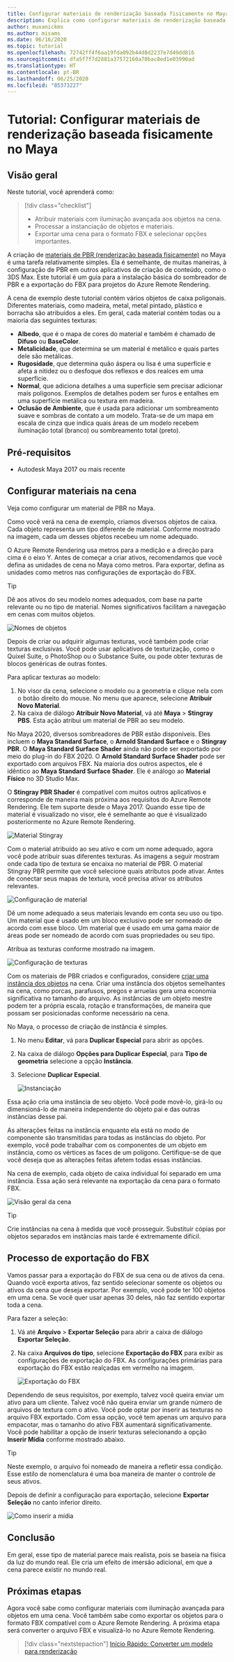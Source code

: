 ```yaml
---
title: Configurar materiais de renderização baseada fisicamente no Maya
description: Explica como configurar materiais de renderização baseada fisicamente no Maya e exportá-los para o formato FBX.
author: muxanickms
ms.author: misams
ms.date: 06/16/2020
ms.topic: tutorial
ms.openlocfilehash: 72742ff4f6aa19fda092b44d8d2237e7d49dd816
ms.sourcegitcommit: dfa5f7f7d2881a37572160a70bac8ed1e03990ad
ms.translationtype: HT
ms.contentlocale: pt-BR
ms.lasthandoff: 06/25/2020
ms.locfileid: "85373227"
---
```

# <a name="tutorial-set-up-physically-based-rendering-materials-in-maya"></a>Tutorial: Configurar materiais de renderização baseada fisicamente no Maya

## <a name="overview"></a>Visão geral
Neste tutorial, você aprenderá como:

> [!div class="checklist"]
>
> * Atribuir materiais com iluminação avançada aos objetos na cena.
> * Processar a instanciação de objetos e materiais.
> * Exportar uma cena para o formato FBX e selecionar opções importantes.

A criação de [materiais de PBR (renderização baseada fisicamente)](../../overview/features/pbr-materials.md) no Maya é uma tarefa relativamente simples. Ela é semelhante, de muitas maneiras, à configuração de PBR em outros aplicativos de criação de conteúdo, como o 3DS Max. Este tutorial é um guia para a instalação básica do sombreador de PBR e a exportação do FBX para projetos do Azure Remote Rendering. 

A cena de exemplo deste tutorial contém vários objetos de caixa poligonais. Diferentes materiais, como madeira, metal, metal pintado, plástico e borracha são atribuídos a eles. Em geral, cada material contém todas ou a maioria das seguintes texturas:

* **Albedo**, que é o mapa de cores do material e também é chamado de **Difuso** ou **BaseColor**.
* **Metalicidade**, que determina se um material é metálico e quais partes dele são metálicas. 
* **Rugosidade**, que determina quão áspera ou lisa é uma superfície e afeta a nitidez ou o desfoque dos reflexos e dos realces em uma superfície.
* **Normal**, que adiciona detalhes a uma superfície sem precisar adicionar mais polígonos. Exemplos de detalhes podem ser furos e entalhes em uma superfície metálica ou textura em madeira.
* **Oclusão de Ambiente**, que é usada para adicionar um sombreamento suave e sombras de contato a um modelo. Trata-se de um mapa em escala de cinza que indica quais áreas de um modelo recebem iluminação total (branco) ou sombreamento total (preto). 

## <a name="prerequisites"></a>Pré-requisitos
* Autodesk Maya 2017 ou mais recente

## <a name="set-up-materials-in-the-scene"></a>Configurar materiais na cena
Veja como configurar um material de PBR no Maya.

Como você verá na cena de exemplo, criamos diversos objetos de caixa. Cada objeto representa um tipo diferente de material. Conforme mostrado na imagem, cada um desses objetos recebeu um nome adequado.

O Azure Remote Rendering usa metros para a medição e a direção para cima é o eixo Y. Antes de começar a criar ativos, recomendamos que você defina as unidades de cena no Maya como metros. Para exportar, defina as unidades como metros nas configurações de exportação do FBX.

> [!TIP]
> Dê aos ativos do seu modelo nomes adequados, com base na parte relevante ou no tipo de material. Nomes significativos facilitam a navegação em cenas com muitos objetos.

![Nomes de objetos](media/object-names.jpg)

Depois de criar ou adquirir algumas texturas, você também pode criar texturas exclusivas. Você pode usar aplicativos de texturização, como o Quixel Suite, o PhotoShop ou o Substance Suite, ou pode obter texturas de blocos genéricas de outras fontes.

Para aplicar texturas ao modelo:

1. No visor da cena, selecione o modelo ou a geometria e clique nela com o botão direito do mouse. No menu que aparece, selecione **Atribuir Novo Material**.
1. Na caixa de diálogo **Atribuir Novo Material**, vá até **Maya** > **Stingray PBS**. Esta ação atribui um material de PBR ao seu modelo. 

No Maya 2020, diversos sombreadores de PBR estão disponíveis. Eles incluem o **Maya Standard Surface**, o **Arnold Standard Surface** e o **Stingray PBR**. O **Maya Standard Surface Shader** ainda não pode ser exportado por meio do plug-in do FBX 2020. O **Arnold Standard Surface Shader** pode ser exportado com arquivos FBX. Na maioria dos outros aspectos, ele é idêntico ao **Maya Standard Surface Shader**. Ele é análogo ao **Material Físico** no 3D Studio Max.

O **Stingray PBR Shader** é compatível com muitos outros aplicativos e corresponde de maneira mais próxima aos requisitos do Azure Remote Rendering. Ele tem suporte desde o Maya 2017. Quando esse tipo de material é visualizado no visor, ele é semelhante ao que é visualizado posteriormente no Azure Remote Rendering.

![Material Stingray](media/stingray-material.jpg)

Com o material atribuído ao seu ativo e com um nome adequado, agora você pode atribuir suas diferentes texturas. As imagens a seguir mostram onde cada tipo de textura se encaixa no material de PBR. O material Stingray PBR permite que você selecione quais atributos pode ativar. Antes de conectar seus mapas de textura, você precisa ativar os atributos relevantes.

![Configuração de material](media/material-setup.jpg)

Dê um nome adequado a seus materiais levando em conta seu uso ou tipo. Um material que é usado em um bloco exclusivo pode ser nomeado de acordo com esse bloco. Um material que é usado em uma gama maior de áreas pode ser nomeado de acordo com suas propriedades ou seu tipo.

Atribua as texturas conforme mostrado na imagem.

![Configuração de texturas](media/texture-setup.jpg)

Com os materiais de PBR criados e configurados, considere [criar uma instância dos objetos](../../how-tos/conversion/configure-model-conversion.md#instancing) na cena. Criar uma instância dos objetos semelhantes na cena, como porcas, parafusos, pregos e arruelas gera uma economia significativa no tamanho do arquivo. As instâncias de um objeto mestre podem ter a própria escala, rotação e transformações, de maneira que possam ser posicionadas conforme necessário na cena. 

No Maya, o processo de criação de instância é simples.

1. No menu **Editar**, vá para **Duplicar Especial** para abrir as opções.
1. Na caixa de diálogo **Opções para Duplicar Especial**, para **Tipo de geometria** selecione a opção **Instância**. 
1. Selecione **Duplicar Especial**.

   ![Instanciação](media/instancing.jpg)

Essa ação cria uma instância de seu objeto. Você pode movê-lo, girá-lo ou dimensioná-lo de maneira independente do objeto pai e das outras instâncias desse pai. 

As alterações feitas na instância enquanto ela está no modo de componente são transmitidas para todas as instâncias do objeto. Por exemplo, você pode trabalhar com os componentes de um objeto em instância, como os vértices as faces de um polígono. Certifique-se de que você deseja que as alterações feitas afetem todas essas instâncias. 

Na cena de exemplo, cada objeto de caixa individual foi separado em uma instância. Essa ação será relevante na exportação da cena para o formato FBX.

![Visão geral da cena](media/scene-overview.jpg)

> [!TIP]
> Crie instâncias na cena à medida que você prosseguir. Substituir cópias por objetos separados em instâncias mais tarde é extremamente difícil. 

## <a name="fbx-export-process"></a>Processo de exportação do FBX

Vamos passar para a exportação do FBX de sua cena ou de ativos da cena. Quando você exporta ativos, faz sentido selecionar somente os objetos ou ativos da cena que deseja exportar. Por exemplo, você pode ter 100 objetos em uma cena. Se você quer usar apenas 30 deles, não faz sentido exportar toda a cena. 

Para fazer a seleção:

1. Vá até **Arquivo** > **Exportar Seleção** para abrir a caixa de diálogo **Exportar Seleção**.
1. Na caixa **Arquivos do tipo**, selecione **Exportação do FBX** para exibir as configurações de exportação do FBX. As configurações primárias para exportação do FBX estão realçadas em vermelho na imagem.

   ![Exportação do FBX](media/FBX-exporting.jpg)

Dependendo de seus requisitos, por exemplo, talvez você queira enviar um ativo para um cliente. Talvez você não queira enviar um grande número de arquivos de textura com o ativo. Você pode optar por inserir as texturas no arquivo FBX exportado. Com essa opção, você tem apenas um arquivo para empacotar, mas o tamanho do ativo FBX aumentará significativamente. Você pode habilitar a opção de inserir texturas selecionando a opção **Inserir Mídia** conforme mostrado abaixo.

> [!TIP]
> Neste exemplo, o arquivo foi nomeado de maneira a refletir essa condição. Esse estilo de nomenclatura é uma boa maneira de manter o controle de seus ativos. 

Depois de definir a configuração para exportação, selecione **Exportar Seleção** no canto inferior direito.

![Como inserir a mídia](media/embedding-media.jpg)

## <a name="conclusion"></a>Conclusão

Em geral, esse tipo de material parece mais realista, pois se baseia na física da luz do mundo real. Ele cria um efeito de imersão adicional, em que a cena parece existir no mundo real.

## <a name="next-steps"></a>Próximas etapas

Agora você sabe como configurar materiais com iluminação avançada para objetos em uma cena. Você também sabe como exportar os objetos para o formato FBX compatível com o Azure Remote Rendering. A próxima etapa será converter o arquivo FBX e visualizá-lo no Azure Remote Rendering.

> [!div class="nextstepaction"]
> [Início Rápido: Converter um modelo para renderização](../../quickstarts\convert-model.md)